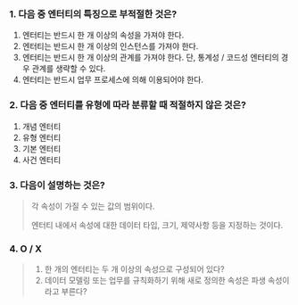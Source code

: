 ### 1. 다음 중 엔터티의 특징으로 부적절한 것은?

1. 엔터티는 반드시 한 개 이상의 속성을 가져야 한다.
2. 엔터티는 반드시 한 개 이상의 인스턴스를 가져야 한다.
3. 엔터티는 반드시 한 개 이상의 관계를 가져야 한다. 단, 통계성 / 코드성 엔터티의 경우 관계를 생략할 수 있다.
4. 엔터티는 반드시 업무 프로세스에 의해 이용되어야 한다.



### 2.  다음 중 엔터티를 유형에 따라 분류할 때 적절하지 않은 것은?

1. 개념 엔터티
2. 유형 엔터티
3. 기본 엔터티
4. 사건 엔터티



### 3. 다음이 설명하는 것은?

> 각 속성이 가질 수 있는 값의 범위이다.
>
> 엔터티 내에서 속성에 대한 데이터 타입, 크기, 제약사항 등을 지정하는 것이다.



### 4. O / X

> 1. 한 개의 엔터티는 두 개 이상의 속성으로 구성되어 있다?
> 2. 데이터 모델링 또는 업무를 규칙화하기 위해 새로 정의한 속성은 파생 속성이라고 부른다?



